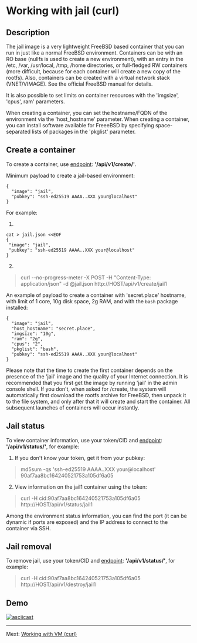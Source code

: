 # Working with jail (curl)

## Description

The jail image is a very lightweight FreeBSD based container that you can run in just like a normal FreeBSD environment.
Containers can be with an RO base (nullfs is used to create a new environment), with an entry in the /etc, /var, /usr/local, /tmp, /home directories, or full-fledged RW containers (more difficult, because for
each container will create a new copy of the rootfs). Also, containers can be created with a virtual network stack (VNET/VIMAGE). See the official FreeBSD manual for details.

It is also possible to set limits on container resources with the 'imgsize', 'cpus', ram' parameters.

When creating a container, you can set the hostname/FQDN of the environment via the 'host_hostname' parameter.
When creating a container, you can install software available for FreeeBSD by specifying space-separated lists of packages in the 'pkglist' parameter.

## Create a container

To create a container, use [endpoint](api.md): **'/api/v1/create/'**.

Minimum payload to create a jail-based environment:

```
{
  "image": "jail",
  "pubkey": "ssh-ed25519 AAAA..XXX your@localhost"
}
```

For example:

1)
```
cat > jail.json <<EOF
{
 "image": "jail",
 "pubkey": "ssh-ed25519 AAAA..XXX your@localhost"
}
```

2)
> curl --no-progress-meter -X POST -H "Content-Type: application/json" -d @jail.json http://HOST/api/v1/create/jail1

An example of payload to create a container with 'secret.place' hostname, with limit of 1 core, 10g disk space, 2g RAM, and with the `bash` package installed:
```
{
  "image": "jail",
  "host_hostname": "secret.place",
  "imgsize": "10g",
  "ram": "2g",
  "cpus": "2",
  "pkglist": "bash",
  "pubkey": "ssh-ed25519 AAAA..XXX your@localhost"
}

```

Please note that the time to create the first container depends on the presence of the 'jail' image and the quality of your Internet connection.
It is recommended that you first get the image by running 'jail' in the admin console shell. If you don't, when asked for /create,
the system will automatically first download the rootfs archive for FreeBSD, then unpack it to the file system, and only after that it will create and start the container.
All subsequent launches of containers will occur instantly.


## Jail status

To view container information, use your token/CID and [endpoint](api.md): **'/api/v1/status/'**, for example:

1) If you don't know your token, get it from your pubkey:
>  md5sum -qs 'ssh-ed25519 AAAA..XXX your@localhost'
> 90af7aa8bc164240521753a105df6a05

2) View information on the jail1 container using the token:
> curl -H cid:90af7aa8bc164240521753a105df6a05 http://HOST/api/v1/status/jail1

Among the environment status information, you can find the port (it can be dynamic if ports are exposed) and the IP address to connect to the container via SSH.

## Jail removal

To remove jail, use your token/CID and [endpoint](api.md): **'/api/v1/status/'**, for example:

> curl -H cid:90af7aa8bc164240521753a105df6a05 http://HOST/api/v1/destroy/jail1

## Demo

[![asciicast](https://asciinema.org/a/492182.svg)](https://asciinema.org/a/492182)

---

Mext: [Working with VM (curl)](bhyve_curl.md)
